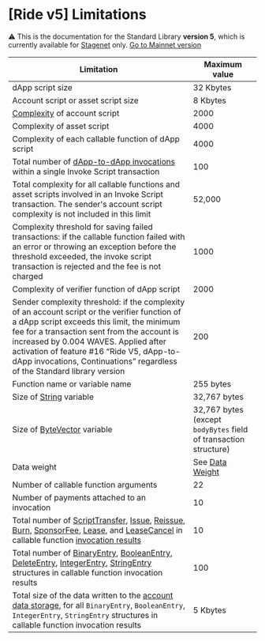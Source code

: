 # [Ride v5] Limitations

:warning: This is the documentation for the Standard Library **version 5**, which is currently available for [Stagenet](/en/blockchain/blockchain-network/) only. [Go to Mainnet version](/en/ride/limits/)

| Limitation | Maximum value |
|---|---|
| dApp script size | 32 Kbytes |
| Account script or asset script size | 8 Kbytes |
| [Complexity](/en/ride/base-concepts/complexity) of account script | 2000 |
| Complexity of asset script | 4000 |
| Complexity of each callable function of dApp script | 4000 |
| Total number of [dApp-to-dApp invocations](/en/ride/advanced/dapp-to-dapp) within a single Invoke Script transaction | 100 |
| Total complexity for all callable functions and asset scripts involved in an Invoke Script transaction. The sender's account script complexity is not included in this limit | 52,000 |
| Complexity threshold for saving failed transactions: if the callable function failed with an error or throwing an exception before the threshold exceeded, the invoke script transaction is rejected and the fee is not charged | 1000 |
| Complexity of verifier function of dApp script | 2000 |
| Sender complexity threshold: if the complexity of an account script or the verifier function of a dApp script exceeds this limit, the minimum fee for a transaction sent from the account is increased by 0.004 WAVES. Applied after activation of feature #16 “Ride V5, dApp-to-dApp invocations, Continuations” regardless of the Standard library version | 200 |
| Function name or variable name | 255 bytes |
| Size of [String](/en/ride/v5/data-types/string) variable | 32,767 bytes |
| Size of [ByteVector](/en/ride/v5/data-types/byte-vector) variable | 32,767 bytes (except `bodyBytes` field of transaction structure) |
| Data weight | See [Data Weight](/en/ride/v5/limits/weight) |
| Number of callable function arguments | 22 |
| Number of payments attached to an invocation | 10 |
| Total number of [ScriptTransfer](/en/ride/v5/structures/script-actions/script-transfer), [Issue](/en/ride/v5/structures/script-actions/issue), [Reissue](/en/ride/v5/structures/script-actions/reissue), [Burn](/en/ride/v5/structures/script-actions/burn), [SponsorFee](/en/ride/v5/structures/script-actions/sponsor-fee), [Lease](/en/ride/v5/structures/script-actions/lease), and [LeaseCancel](/en/ride/v5/structures/script-actions/lease-cancel) in callable function [invocation results](/en/ride/v5/functions/callable-function#invocation-result-2) | 10 |
| Total number of [BinaryEntry](/en/ride/v5/structures/script-actions/binary-entry), [BooleanEntry](/en/ride/v5/structures/script-actions/boolean-entry), [DeleteEntry](/en/ride/v5/structures/script-actions/delete-entry), [IntegerEntry](/en/ride/v5/structures/script-actions/int-entry), [StringEntry](/en/ride/v5/structures/script-actions/string-entry) structures in callable function invocation results | 100 |
| Total size of the data written to the [account data storage](/en/blockchain/account/account-data-storage), for all `BinaryEntry`, `BooleanEntry`, `IntegerEntry`, `StringEntry` structures in callable function invocation results | 5 Kbytes |
